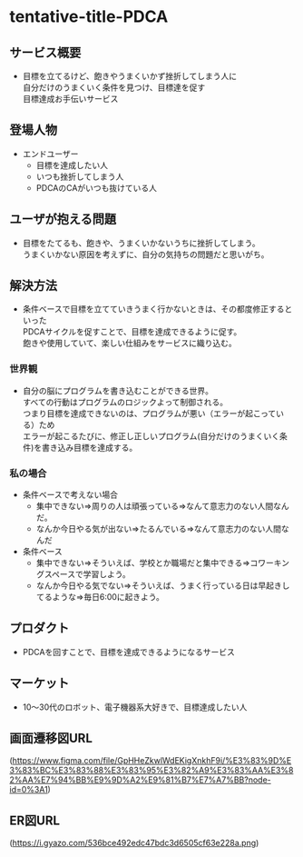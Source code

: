 # tentative-title-PDCA
## サービス概要
* 目標を立てるけど、飽きやうまくいかず挫折してしまう人に  
自分だけのうまくいく条件を見つけ、目標達を促す  
目標達成お手伝いサービス  
## 登場人物
* エンドユーザー
    * 目標を達成したい人
    * いつも挫折してしまう人
    * PDCAのCAがいつも抜けている人
## ユーザが抱える問題
* 目標をたてるも、飽きや、うまくいかないうちに挫折してしまう。  
うまくいかない原因を考えずに、自分の気持ちの問題だと思いがち。
## 解決方法
* 条件ベースで目標を立てていきうまく行かないときは、その都度修正するといった  
PDCAサイクルを促すことで、目標を達成できるように促す。  
飽きや使用していて、楽しい仕組みをサービスに織り込む。  
### 世界観
* 自分の脳にプログラムを書き込むことができる世界。  
すべての行動はプログラムのロジックよって制御される。  
つまり目標を達成できないのは、プログラムが悪い（エラーが起こっている）ため  
エラーが起こるたびに、修正し正しいプログラム(自分だけのうまくいく条件)を書き込み目標を達成する。
### 私の場合
* 条件ベースで考えない場合
    * 集中できない⇒周りの人は頑張っている⇒なんて意志力のない人間なんだ。
    * なんか今日やる気が出ない⇒たるんでいる⇒なんて意志力のない人間なんだ
* 条件ベース
    * 集中できない⇒そういえば、学校とか職場だと集中できる⇒コワーキングスペースで学習しよう。
    * なんか今日やる気でない⇒そういえば、うまく行っている日は早起きしてるような⇒毎日6:00に起きよう。
## プロダクト
* PDCAを回すことで、目標を達成できるようになるサービス
## マーケット
* 10〜30代のロボット、電子機器系大好きで、目標達成したい人
## 画面遷移図URL
(https://www.figma.com/file/GpHHeZkwlWdEKigXnkhF9i/%E3%83%9D%E3%83%BC%E3%83%88%E3%83%95%E3%82%A9%E3%83%AA%E3%82%AA%E7%94%BB%E9%9D%A2%E9%81%B7%E7%A7%BB?node-id=0%3A1)
## ER図URL
(https://i.gyazo.com/536bce492edc47bdc3d6505cf63e228a.png)
